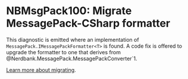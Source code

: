# NBMsgPack100: Migrate MessagePack-CSharp formatter

This diagnostic is emitted where an implementation of `MessagePack.IMessagePackFormatter<T>` is found.
A code fix is offered to upgrade the formatter to one that derives from @Nerdbank.MessagePack.MessagePackConverter`1.

[Learn more about migrating](../docs/migrating.md).
